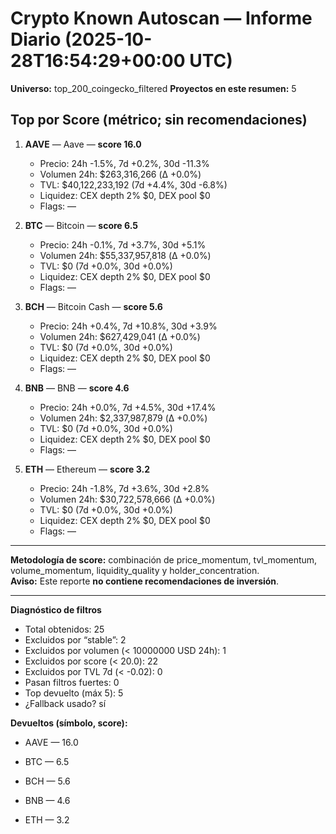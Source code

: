 # Crypto Known Autoscan — Informe Diario (2025-10-28T16:54:29+00:00 UTC)

**Universo:** top_200_coingecko_filtered
**Proyectos en este resumen:** 5

## Top por Score (métrico; sin recomendaciones)

1. **AAVE** — Aave — **score 16.0**
   - Precio: 24h -1.5%, 7d +0.2%, 30d -11.3%
   - Volumen 24h: $263,316,266 (Δ +0.0%)
   - TVL: $40,122,233,192 (7d +4.4%, 30d -6.8%)
   - Liquidez: CEX depth 2% $0, DEX pool $0
   - Flags: —

2. **BTC** — Bitcoin — **score 6.5**
   - Precio: 24h -0.1%, 7d +3.7%, 30d +5.1%
   - Volumen 24h: $55,337,957,818 (Δ +0.0%)
   - TVL: $0 (7d +0.0%, 30d +0.0%)
   - Liquidez: CEX depth 2% $0, DEX pool $0
   - Flags: —

3. **BCH** — Bitcoin Cash — **score 5.6**
   - Precio: 24h +0.4%, 7d +10.8%, 30d +3.9%
   - Volumen 24h: $627,429,041 (Δ +0.0%)
   - TVL: $0 (7d +0.0%, 30d +0.0%)
   - Liquidez: CEX depth 2% $0, DEX pool $0
   - Flags: —

4. **BNB** — BNB — **score 4.6**
   - Precio: 24h +0.0%, 7d +4.5%, 30d +17.4%
   - Volumen 24h: $2,337,987,879 (Δ +0.0%)
   - TVL: $0 (7d +0.0%, 30d +0.0%)
   - Liquidez: CEX depth 2% $0, DEX pool $0
   - Flags: —

5. **ETH** — Ethereum — **score 3.2**
   - Precio: 24h -1.8%, 7d +3.6%, 30d +2.8%
   - Volumen 24h: $30,722,578,666 (Δ +0.0%)
   - TVL: $0 (7d +0.0%, 30d +0.0%)
   - Liquidez: CEX depth 2% $0, DEX pool $0
   - Flags: —


---

**Metodología de score:** combinación de price_momentum, tvl_momentum, volume_momentum, liquidity_quality y holder_concentration.  
**Aviso:** Este reporte **no contiene recomendaciones de inversión**.


---
**Diagnóstico de filtros**

- Total obtenidos: 25
- Excluidos por “stable”: 2
- Excluidos por volumen (< 10000000 USD 24h): 1
- Excluidos por score (< 20.0): 22
- Excluidos por TVL 7d (< -0.02): 0
- Pasan filtros fuertes: 0
- Top devuelto (máx 5): 5
- ¿Fallback usado? sí


**Devueltos (símbolo, score):**

- AAVE — 16.0

- BTC — 6.5

- BCH — 5.6

- BNB — 4.6

- ETH — 3.2


